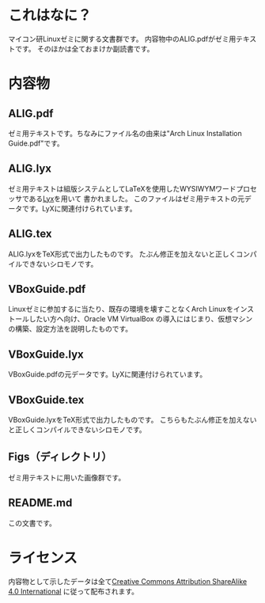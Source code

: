﻿# これはなに？
マイコン研Linuxゼミに関する文書群です。
内容物中のALIG.pdfがゼミ用テキストです。
そのほかは全ておまけか副読書です。

# 内容物
## ALIG.pdf
ゼミ用テキストです。ちなみにファイル名の由来は"Arch Linux Installation Guide.pdf"です。

## ALIG.lyx
ゼミ用テキストは組版システムとしてLaTeXを使用したWYSIWYMワードプロセッサである[Lyx](http://www.lyx.org/)を用いて
書かれました。
このファイルはゼミ用テキストの元データです。LyXに関連付けられています。

## ALIG.tex
ALIG.lyxをTeX形式で出力したものです。
たぶん修正を加えないと正しくコンパイルできないシロモノです。

## VBoxGuide.pdf
Linuxゼミに参加するに当たり、既存の環境を壊すことなくArch Linuxをインストールしたい方へ向け、Oracle VM VirtualBox
の導入にはじまり、仮想マシンの構築、設定方法を説明したものです。

## VBoxGuide.lyx
VBoxGuide.pdfの元データです。LyXに関連付けられています。

## VBoxGuide.tex
VBoxGuide.lyxをTeX形式で出力したものです。
こちらもたぶん修正を加えないと正しくコンパイルできないシロモノです。

## Figs（ディレクトリ）
ゼミ用テキストに用いた画像群です。

## README.md
この文書です。


# ライセンス
内容物として示したデータは全て[Creative Commons Attribution ShareAlike 4.0 International](http://creativecommons.org/licenses/by-sa/4.0/)
に従って配布されます。
